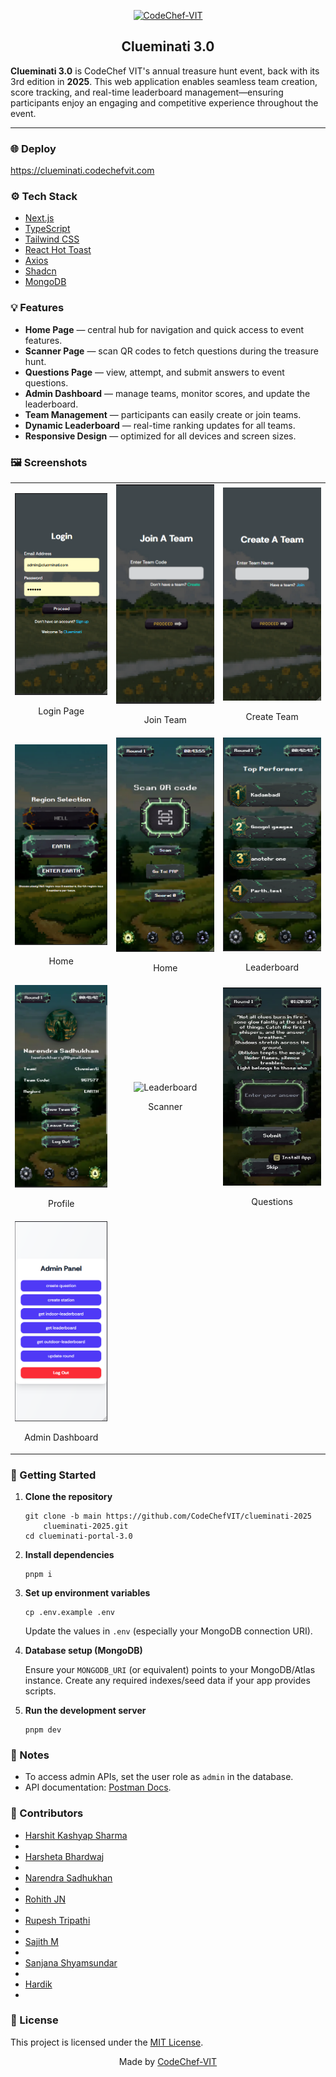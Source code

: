 <p align="center">
  <a href="https://www.codechefvit.com" target="_blank" rel="noreferrer">
    <img src="https://i.ibb.co/4J9LXxS/cclogo.png" width="160" alt="CodeChef-VIT" />
  </a>
</p>

<h2 align="center">Clueminati 3.0</h2>

<p>
  <strong>Clueminati 3.0</strong> is CodeChef VIT's annual treasure hunt event, back with its 3rd edition in <strong>2025</strong>.
  This web application enables seamless team creation, score tracking, and real-time leaderboard management—ensuring participants enjoy an engaging and competitive experience throughout the event.
</p>

<hr/>

<h3>🌐 Deploy</h3>
<p>
  <a href="https://clueminati.codechefvit.com" target="_blank" rel="noreferrer">
    https://clueminati.codechefvit.com
  </a>
</p>

<h3>⚙️ Tech Stack</h3>
<ul>
  <li><a href="https://nextjs.org" target="_blank" rel="noreferrer">Next.js</a></li>
  <li><a href="https://www.typescriptlang.org" target="_blank" rel="noreferrer">TypeScript</a></li>
  <li><a href="https://tailwindcss.com" target="_blank" rel="noreferrer">Tailwind CSS</a></li>
  <li><a href="https://react-hot-toast.com" target="_blank" rel="noreferrer">React Hot Toast</a></li>
  <li><a href="https://axios-http.com" target="_blank" rel="noreferrer">Axios</a></li>
  <li><a href="https://ui.shadcn.com" target="_blank" rel="noreferrer">Shadcn</a></li>
  <li><a href="https://www.mongodb.com" target="_blank" rel="noreferrer">MongoDB</a></li>
</ul>

<h3>💡 Features</h3>
<ul>
  <li><strong>Home Page</strong> — central hub for navigation and quick access to event features.</li>
  <li><strong>Scanner Page</strong> — scan QR codes to fetch questions during the treasure hunt.</li>
  <li><strong>Questions Page</strong> — view, attempt, and submit answers to event questions.</li>
  <li><strong>Admin Dashboard</strong> — manage teams, monitor scores, and update the leaderboard.</li>
  <li><strong>Team Management</strong> — participants can easily create or join teams.</li>
  <li><strong>Dynamic Leaderboard</strong> — real-time ranking updates for all teams.</li>
  <li><strong>Responsive Design</strong> — optimized for all devices and screen sizes.</li>
</ul>

<h3>🖼 Screenshots</h3>
<table>
  <tr>
    <td align="center">
      <img src="public/ss/login-page.png" alt="Login" width="300" />
      <br/><p>Login Page</p>
    </td>
    <td align="center">
      <img src="public/ss/join-team.png" alt="Join Team" width="300" />
      <br/><p>Join Team</p>
    </td>
    <td align="center">
      <img src="public/ss/create-team.png" alt="Create Team" width="300" />
      <br/><p>Create Team</p>
    </td>
  </tr>
  <tr>
    <td align="center">
      <img src="public/ss/region-selection.png" alt="Home" width="300" />
      <br/><p>Home</p>
    </td>
   <td align="center">
      <img src="public/ss/home-page.png" alt="Home" width="300" />
      <br/><p>Home</p>
    </td>
    <td align="center">
      <img src="public/ss/leaderboards-page.png" alt="Leaderboard" width="300" />
      <br/><p>Leaderboard</p>
    </td>
  </tr>
  <tr>
    <td align="center">
      <img src="public/ss/profile-page.png" alt="Profile" width="300" />
      <br/><p>Profile</p>
    </td>
    <td align="center">
      <img src="public/ss/scannner-page.jpeg" alt="Leaderboard" width="300" />
      <br/><p>Scanner</p>
    </td>
    <td align="center">
      <img src="public/ss/question-page.jpeg" alt="Profile" width="300" />
      <br/><p>Questions</p>
    </td>
  </tr>
  <tr>
    <td align="center">
      <img src="public/ss/admin-page.png" alt="Admin Dashboard" width="300" />
      <br/><p>Admin Dashboard</p>
    </td>
  </tr>
</table>

<h3>🏁 Getting Started</h3>

<ol>
  <li>
    <p><strong>Clone the repository</strong></p>
    <pre><code>git clone -b main https://github.com/CodeChefVIT/clueminati-2025
    clueminati-2025.git
cd clueminati-portal-3.0</code></pre>
  </li>

  <li>
    <p><strong>Install dependencies</strong></p>
    <pre><code>pnpm i</code></pre>
  </li>

  <li>
    <p><strong>Set up environment variables</strong></p>
    <pre><code>cp .env.example .env</code></pre>
    <p>Update the values in <code>.env</code> (especially your MongoDB connection URI).</p>
  </li>

  <li>
    <p><strong>Database setup (MongoDB)</strong></p>
    <p>Ensure your <code>MONGODB_URI</code> (or equivalent) points to your MongoDB/Atlas instance. Create any required indexes/seed data if your app provides scripts.</p>
    <!-- If you have scripts, uncomment and customize:
    <pre><code>pnpm db:seed
pnpm db:index</code></pre>
    -->
  </li>

  <li>
    <p><strong>Run the development server</strong></p>
    <pre><code>pnpm dev</code></pre>
  </li>
</ol>

<h3>📝 Notes</h3>
<ul>
  <li>To access admin APIs, set the user role as <code>admin</code> in the database.</li>
  <li>API documentation: <a href="https://documenter.getpostman.com/view/25706513/2sAXqp83bu" target="_blank" rel="noreferrer">Postman Docs</a>.</li>
</ul>

<h3>🚀 Contributors</h3>
<ul>
  <li><a href="https://github.com/kashyap-harshit" target="_blank" rel="noreferrer">Harshit Kashyap Sharma</a><li>
  <li><a href="https://github.com/harsheta-6" target="_blank" rel="noreferrer">Harsheta Bhardwaj</a><li>
  <li><a href="https://github.com/naren06-afk" target="_blank" rel="noreferrer">Narendra Sadhukhan<a><li>
  <li><a href="https://github.com/Rohith-JN" target="_blank" rel="noreferrer">Rohith JN</a><li>
  <li><a href="https://github.com/rupeshhh007" target="_blank" rel="noreferrer">Rupesh Tripathi</a><li>
  <li><a href="https://github.com/Sajith-13" target="_blank" rel="noreferrer">Sajith M</a><li>
  <li><a href="https://github.com/Skywalker-organa" target="_blank" rel="noreferrer">Sanjana Shyamsundar</a><li>
  <li><a href="https://github.com/sofaspawn" target="_blank" rel="noreferrer">Hardik</a><li>
</ul>

<h3>📜 License</h3>
<p>This project is licensed under the <a href="http://badges.mit-license.org" target="_blank" rel="noreferrer">MIT License</a>.</p>

<p align="center">
  Made by <a href="https://www.codechefvit.com" target="_blank" rel="noreferrer">CodeChef-VIT</a>
</p>
